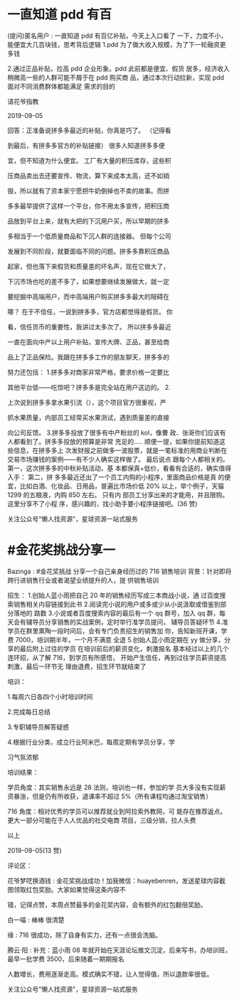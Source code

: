 # 一直知道 pdd 有百

(提问)匿名用户 : 一直知道 pdd 有百亿补贴，今天上入口看了 一下，力度不小，能便宜大几百块钱，思考背后逻辑 1.pdd 为了做大收入规模，为了下一轮融资更多钱

2.通过正品补贴，拉高 pdd 企业形象。pdd 此前都是便宜、假货 居多，经济收入稍微高一些的人群可能不屑于在 pdd 购买商 品，通过本次行动拉新，实现 pdd 面对不同消费群体都能满足 需求的目的

请花爷指教

2019-09-05

回答：正准备说拼多多最近的补贴，你真是巧了。 （记得看

到最后，有拼多多官方的补贴链接） 很多人知道拼多多便

宜，但不知道为什么便宜。 工厂有大量的积压库存，这些积

压商品卖出去还要宣传、物流，算下来成本太高，还不如销

毁，所以就有了资本家宁愿把牛奶倒掉也不卖的故事。而拼

多多最早提供了这样一个平台，你不用太多宣传，把积压商

品放到平台上来，就有大把的下沉用户买，所以早期的拼多

多相当于一个低质量商品和下沉人群的连接器。 但每个公司

发展到不同阶段，就要面临不同的问题。拼多多靠积压商品

起家，但也落下来假货和质量差的坏名声，现在它做大了，

下沉市场也吃的差不多了，如果想要继续发展做大，就一定

要挖掘中高端用户，而中高端用户购买拼多多最大的阻碍在

哪？ 在于不信任，一说到拼多多，官方店都觉得是假货。 你

看，信任货币的重要性，我讲过太多次了。 所以拼多多最近

一直在面向中产以上用户补贴，宣传大牌、正品，甚至给商

品上了正品保险。我跟在拼多多工作的朋友聊天，拼多多的

努力还包括： 1.拼多多对商家非常严格，要求价格一定要比

其他平台低——吃惊吧？拼多多是完全站在用户这边的。 2.

上次说到拼多多拿水果引流（），这个项目官方很重视，严

抓水果质量，内部员工经常买水果测试，遇到质量差的直接

向公司反馈。 3.拼多多投放了很多有中产粉丝的 kol，像曹 政、张哥你们应该有人都看到了。拼多多投放的预算是非常 充足的….. 顺便一提，如果你提前知道这些信息，在拼多多上 次发财报之前做多一波股票，就是一笔标准的用商业判断在 交易市场赚钱的案例——有不少人确实这样做了。 最后说点 跟每个人都相关的。 第一，这次拼多多的中秋补贴活动，基 本都保真+低价，看看有合适的，确实值得入手： 第二，拼 多多最近还出了一个员工内购的小程序，里面商品价格是真 的便宜，比如白酒、化妆品、日用品，普遍比市场价低 20% 以上，举个例子，天猫 1299 的五粮液，内购 850 左右。 只有内 部员工分享出来的才能用，并且限购。这里分享不了小程 序，感兴趣的，找小助手要小程序链接吧。(36 赞)

关注公众号"懒人找资源"，星球资源一站式服务

# #金花奖挑战分享一

Bazinga : #金花奖挑战 分享一个自己亲身经历过的 716 销售培训 背景：针对即将跨行进销售行业或者渴望业绩提升的人，提 供销售培训

招生： 1.创始人蓝小雨把自己 20 年的销售经历写成三本商战小说，通 过百度搜索销售相关内容链接到此书 2.阅读完小说的用户或多或少从小说汲取或借鉴到部分落地的 路数 3.小说或者百度搜索内容的最后有一个 qq 群号，加入 qq 群，每 天会有辅导员分享销售的实战案例，定时举行准学员提问， 辅导员答疑环节 4.准学员在群里熏陶一段时间后，会有专门负责招生的销售加 你，告知新班开课，学费 7000，培训期半年，一个月不满意 全退 5.创始人蓝小雨定期在 yy 做分享，分享的最后附上过往的学员 在培训前后的薪资变化，刺激报名 基本经过以上的几个连环招，从了解 716，到学员有所感悟， 开始产生信任，再到过往学员薪资提高刺激，最后一环节无 理由退费，招生环节就结束了

培训：

1.每周六日各四个小时培训时间

2.完成每日总结

3.专职辅导员解答疑惑

4.根据行业分类，成立行业阿米巴，每周定期有学员分享，学

习气氛浓郁

培训结果：

学员角度：其实销售永远是 28 法则，培训也一样，参加的学 员大多没有实现薪资暴涨，但是仍有所收获，退课率不超过 5%（所有课程均通过淘宝销售）

716 角度：相对优秀的学员可以推荐就业到阿拉索外教网，可 能存在推荐返点。更大一部分可能在于人人优品的社交电商 项目，三级分销，拉人头费

以上

2019-09-05(13 赞)

评论区：

花爷梦呓换酒钱 : 金花奖挑战成功！加我微信：huayebenren，发送星球内容截图领取红包奖励。大家如果觉得这条内容不

错，记得点赞，本周点赞最多的金花奖内容，会有额外的红包翻倍奖励。

白一喵 : 棒棒 很清楚

缘 : 716 很成功，除了自身有实力，还有一点很会洗脑。

腾云·阳 : 补充：蓝小雨 08 年就开始在天涯论坛推文沉淀，后来写书，办培训班，最早一批学费 3500，后来随着一期期报名

人数增长，费用逐渐走高。模式确实不错，让人觉得值，所以退款率很低。

关注公众号"懒人找资源"，星球资源一站式服务